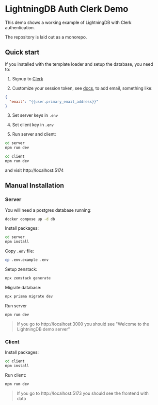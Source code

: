 # LightningDB Auth Clerk Demo

This demo shows a working example of LightningDB with Clerk authentication.

The repository is laid out as a monorepo.

## Quick start

If you installed with the template loader and setup the database, you need to:

1. Signup to [Clerk](https://clerk.com)

2. Customize your session token, see [docs](https://clerk.com/docs/backend-requests/custom-session-token), to add email, something like:

```json
{
  "email": "{{user.primary_email_address}}"
}
```

3. Set server keys in `.env`

4. Set client key in `.env`

5. Run server and client:

```bash
cd server
npm run dev
```

```bash
cd client
npm run dev
```

and visit http://localhost:5174

## Manual Installation

### Server

You will need a postgres database running:

```bash
docker compose up -d db
```

Install packages:

```bash
cd server
npm install
```

Copy `.env` file:

```bash
cp .env.example .env
```

Setup zenstack:

```bash
npx zenstack generate
```

Migrate database:

```bash
npx prisma migrate dev
```

Run server

```bash
npm run dev
```

> If you go to http://localhost:3000 you should see "Welcome to the LightningDB demo server"

### Client

Install packages:

```bash
cd client
npm install
```

Run client:

```bash
npm run dev
```

> If you go to http://localhost:5173 you should see the frontend with data
